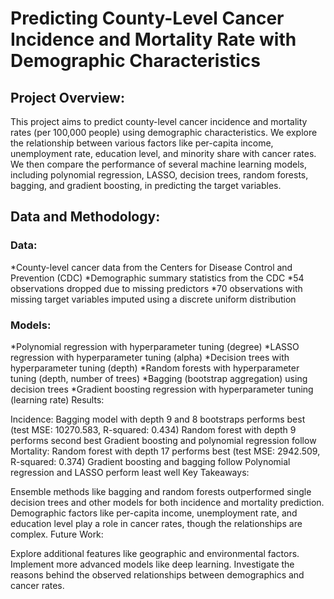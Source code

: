 # Predicting County-Level Cancer Incidence and Mortality Rate with Demographic Characteristics
## Project Overview:

This project aims to predict county-level cancer incidence and mortality rates (per 100,000 people) using demographic characteristics. We explore the relationship between various factors like per-capita income, unemployment rate, education level, and minority share with cancer rates. We then compare the performance of several machine learning models, including polynomial regression, LASSO, decision trees, random forests, bagging, and gradient boosting, in predicting the target variables.

## Data and Methodology:

### Data:
*County-level cancer data from the Centers for Disease Control and Prevention (CDC)
*Demographic summary statistics from the CDC
*54 observations dropped due to missing predictors
*70 observations with missing target variables imputed using a discrete uniform distribution
### Models:
*Polynomial regression with hyperparameter tuning (degree)
*LASSO regression with hyperparameter tuning (alpha)
*Decision trees with hyperparameter tuning (depth)
*Random forests with hyperparameter tuning (depth, number of trees)
*Bagging (bootstrap aggregation) using decision trees
*Gradient boosting regression with hyperparameter tuning (learning rate)
Results:

Incidence:
Bagging model with depth 9 and 8 bootstraps performs best (test MSE: 10270.583, R-squared: 0.434)
Random forest with depth 9 performs second best
Gradient boosting and polynomial regression follow
Mortality:
Random forest with depth 17 performs best (test MSE: 2942.509, R-squared: 0.374)
Gradient boosting and bagging follow
Polynomial regression and LASSO perform least well
Key Takeaways:

Ensemble methods like bagging and random forests outperformed single decision trees and other models for both incidence and mortality prediction.
Demographic factors like per-capita income, unemployment rate, and education level play a role in cancer rates, though the relationships are complex.
Future Work:

Explore additional features like geographic and environmental factors.
Implement more advanced models like deep learning.
Investigate the reasons behind the observed relationships between demographics and cancer rates.
